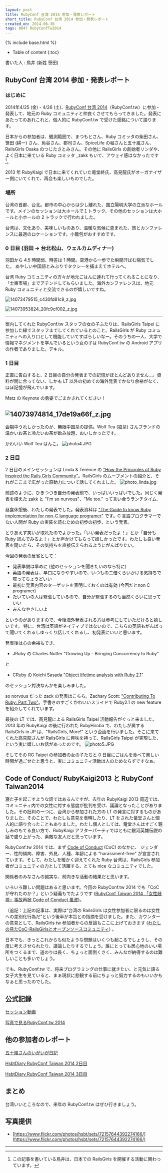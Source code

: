 ```yaml
---
layout: post
title: RubyConf 台湾 2014 参加・発表レポート
short_title: RubyConf 台湾 2014 参加・発表レポート
created_on: 2014-06-30
tags: 0047 RubyConfTw2014
---
```

{% include base.html %}


* Table of content
{:toc}


書いた人 : 鳥井 (新姓 笹田)

## RubyConf 台湾 2014 参加・発表レポート

### はじめに

2014年4/25 (金) - 4/26 (土)、[RubyConf 台湾 2014](http://rubyconf.tw/2014/)（RubyConf.tw）に参加・発表して、地元の Ruby コミュニティと仲良くさせてもらってきました。発表にあたってのあれこれと、個人的に RubyConf.tw で受けた感銘について語ります。

日本からの参加者は、観測範囲で、まつもとさん、Ruby コミッタの柴田さん、笹田 (耕一) さん、角谷さん、郡司さん、SpiceLife の堀さんと五十嵐さん、RailsGirls Osaka のつじたさとみさん。その他に RailsGirls の創始者リンダや、よく日本に来ている Ruby コミッタ _zakk もいて、アウェイ感はなかったです[^1]。

2013 年 RubyKaigi で日本に来てくれていた竜堂終氏、高見龍氏がオーガナイザー側にいてくれて、再会も楽しいものでした。

### 場所

台湾の首都、台北。都市の中心からは少し離れた、国立陽明大学の立派なホールです。メインのセッションは大ホールで１トラック、その他のセッションは大ホールと小ホールの 2 トラックで行われました。

台湾は、文化あり、美味しいものあり、温暖な気候に恵まれた、旅とカンファレンスに最適のロケーションです。小籠包がおすすめです。

### 0 日目 (羽田 -&gt; 台北松山、ウェルカムディナー)

羽田から 4.5 時間弱、時差は 1 時間。空港から一歩でた瞬間汗ばむ陽気でした。
あやしい中国語とみぶりでタクシーを捕まえてホテルへ。

台湾 Ruby コミュニティの方々が地元ごはんに連れて行ってくれることになり、「士東市場」までアテンドしてもらいました。海外カンファレンスは、地元 Ruby コミュニティと交流できるのが嬉しいですね。

![14073479515_c430fd81c9_z.jpg](http://farm3.staticflickr.com/2896/14073479515_c430fd81c9_z.jpg)

![14073953824_20fc9cf002_z.jpg](http://farm8.staticflickr.com/7433/14073953824_20fc9cf002_z.jpg)

----

案内してくれた RubyConf.tw スタッフの女の子ふたりは、RailsGirls Taipei に参加した縁でスタッフまでしてくれているとのこと。RailsGirls が Ruby コミュニティへの入り口として機能していてすばらしいなー。そのうちの一人、大学で情報マネジメントを学んでいるという女の子は RubyConf.tw の Android アプリの作者でありました。デキル。

### 1 日目

正直に告白すると、2 日目の自分の発表までの記憶がほとんどありません...。資料が間に合ってない、しかも LT 以外の初めての海外発表でかなり余裕がなく、ほぼ記憶が飛んでいます。

Matz の Keynote の勇姿でごまかされてください！

![14073974814_17de19a66f_z.jpg](http://farm8.staticflickr.com/7346/14073974814_17de19a66f_z.jpg)
----

会期中うれしかったのが、無限中国茶の提供。Wolf Tea (狼茶) さんブランドの温かいお茶と冷たいお茶が飲み放題、おいしかったです。

かわいい Wolf Tea はんこ。
![photo4.JPG]({{base}}{{site.baseurl}}/images/0047-RubyConfTw2014/photo4.JPG)

### 2 日目

2 日目のメインセッションは Linda &amp; Terence の ["How the Principles of Ruby Inspired the Rails Girls Community"](https://speakerdeck.com/hone/how-the-principles-of-ruby-inspired-the-rails-girls-community)。RailsGirls のムーブメントの紹介と、それがここまで広がった原動力について話してくれました。
![photo_linda.jpg]({{base}}{{site.baseurl}}/images/0047-RubyConfTw2014/photo_linda.jpg)

前述のように、ひきつづき自分の発表前で、いっぱいいっぱいでした。同じく発表を控えた zakk と "I'm so nurvous"、"Me too." って言い合うランチタイム.

昼食休憩後、わたしの発表でした。発表資料は ["The Guide to know Ruby implementation for non-C language programer"](https://speakerdeck.com/yotii23/walking-around-the-ruby-forest) です。C 言語プログラマーでない人間が Ruby の実装を読むための初歩の初歩、という発表。

とりあえず笑いが取れたのでよかった。「いい発表だったよ！」とか「自分も Ruby 読んでみるよ！」とか声かけてもらって嬉しかったです。わたしも良い発表を聞いたら、その気持ちを直接伝えられるようにがんばりたい。

今回の発表の反省として：

* 発表準備は早めに (他のセッションを聞きたいのなら特に)
* 英語の発表は、早口になりやすいので、いつもの二倍くらいかける気持ちで喋ってちょうどいい
* 最初に発表内容のターゲットを表明しておくのは有効 (今回だとnon C programer)
* たいていの人は緊張しているので、自分が緊張するのも当然くらいに思っていい
* みんなやさしいよ


というのがありますので、今後海外発表される方は参考にしていただけると嬉しいです。
特に、台湾は英語がネイティブではないので、こちらの英語もがんばって聞いてくれるしゆっくり話してくれるし、初発表にいいと思います。

発表後は心の余裕もでき、

* JRuby の Charles Nutter "Growing Up - Bringing Concurrency to Ruby"


と

* CRuby の Koichi Sasada ["Object lifetime analysis with Ruby 2.1"](http://www.atdot.net/~ko1/activities/2014_rubyconf_tw_pub.pdf)


のセッション対決なんかを楽しみました。

so norvous だった zack の発表はこちら。Zachary Scott: ["Contributing To Ruby: Part Two"](https://speakerdeck.com/zzak/rubyconf-taiwan-contributing-to-ruby-part-two)。手書きのすごくかわいいスライドで Ruby2.1 の new feature を紹介してくれています。

最後の LT では、高見龍による RailsGirls Taipei 活動報告がぐっと来ました。2013 年の RubyKaigi の後に行われた RubyHiroba で、わたしが属する RailsGirls in JP は、"RailsGirls, More!" という企画を行いました。そこに来てくれた高見龍さんが RailsGirls に興味を持って、RailsGirls Taipei が実現した、という実に嬉しいお話があったのです。
![photo5.JPG]({{base}}{{site.baseurl}}/images/0047-RubyConfTw2014/photo5.JPG)

そしてその RG Taipei の参加者の女の子たちと 0 日目にごはんを食べて楽しい時間が過ごせたと思うと、実にコミュニティ活動は人のためならずですなぁ。

## Code of Conduct/ RubyKaigi2013 と RubyConf Taiwan2014

寝た子を起こすような話ではあるんですが、去年の RubyKaigi 2013 周辺では、コミュニティ内での女性に対する態度が批判を受け、議論となったことがありました。その批判の一つに、台湾から参加された方の LT の発言に対するものがありました。そのことで、わたしも意見を表明したり、LT をされた竜堂さんと個人的に語り合ったこともありました。わたし個人としては、竜堂さんはすごく親しみのもてる良い方で、RubyKaigi アフターパーティではともに銀河英雄伝説の話で盛り上がった、素敵な友人だと思っています。

RubyConf.tw 2014 では、まず [Code of Conduct](http://rubyconf.tw/2014/#coc) (CoC) のなかに、
ジェンダー、性的傾向、障害、外見、人種、年齢による "harassment-free" が宣言されています。そして、わたしを暖かく迎えてくれた Ruby 台湾は、RailsGirls 参加者がコミュニティの力として活躍する、とても nice なコミュニティでした。

関係者のみなさんの誠実な、前向きな活動の結果だと思います。

いろいろ難しい問題はあると思います。今回の RubyConf.tw 2014 でも「CoC が守れたのか？」という疑義もでたようです ([RubyConf Taiwan 2014 「女性歧視」事故再掀 Code of Conduct 風波](http://blog.yorkxin.org/posts/2014/04/26/rubyconf-taiwan-2014-offensive-women))。

（追記：上記の記事は、実際は”台湾の RailsGirls は女性参加者に限るのは女性への差別化行為だ”という後半が本旨との指摘を受けました。また、カウンターの意見として、RailsGirls tw 参加者からの反論もここに上げておきます  ([わたしの見たCoC-RailsGirlsとオープンソースコミュニティ](http://carolhsu.github.io/blog/2014/04/27/coc-railsgirls-community/)) 。

日本でも、きっとこれからも似たような問題はいくつも起こるでしょうし、その度に考えさせられたり、議論したりするでしょう。誰にとっても居心地のいい場所をつくるまで、道のりは長く、ちょっと面倒くさく、みんなが納得するのは難しいことも多いでしょう。

でも、RubyConf.tw で、将来プログラミングの仕事に就きたい、と元気に語る女子大生を見ていると、まぁ現状に悲観する前にちょっと努力するのもいいかもなぁと思ったのでした。

## 公式記録

[セッション動画](https://www.youtube.com/channel/UCqw_z59yI24SivuD573FECA/videos)

[写真で見るRubyConf.tw 2014 ](https://www.flickr.com/photos/123590011@N08/sets/72157644587013882/)

## 他の参加者のレポート

[五十嵐さんのいがいが日記](http://igarashikuniaki.net/diary/20140428.html)

[HsbtDiary RubyConf Taiwan 2014 2日目](http://www.hsbt.org/diary/20140425.html)

[HsbtDiary RubyConf Taiwan 2014 3日目](http://www.hsbt.org/diary/20140426.html)

## まとめ

台湾いいところなので、来年の RubyConf.tw はぜひ行きましょう。

## 写真提供

* [https://www.flickr.com/photos/hsbt/sets/72157644392274166/](https://www.flickr.com/photos/hsbt/sets/72157644392274166/)


----

[^1]: この記事を書いている鳥井は、日本での RailsGirls を開催する活動に関わっています。
